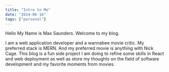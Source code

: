 ```yaml
---
title: "Intro to Me"
date: "2024-06-16"
tags: ["personal"]
---
```


Hello My Name is Max Saunders. Welcome to my blog.

I am a web application developer and a wannabee movie critic. My preferred stack is MERN. And my preferred movie is anything with Nick Cage.
This blog is a fun side project I am doing to refine some skills in React and web deployment as well as store my thoughts on the field of software development and my favorite moments from movies.
